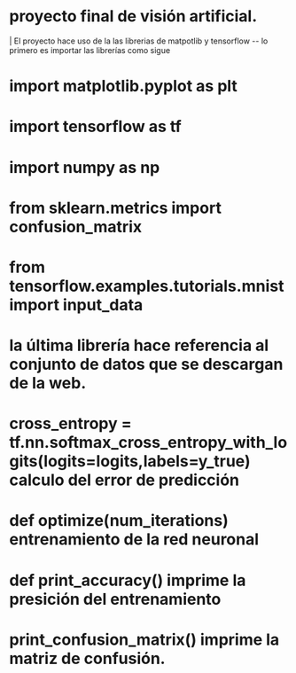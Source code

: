 # proyecto final de visión artificial.
| El proyecto hace uso de la las librerias de matpotlib y tensorflow
-- lo primero es importar las librerías como sigue
# import matplotlib.pyplot as plt
# import tensorflow as tf
# import numpy as np
# from sklearn.metrics import confusion_matrix
# from tensorflow.examples.tutorials.mnist import input_data
# la última librería hace referencia al conjunto de datos que se descargan de la web.
# cross_entropy = tf.nn.softmax_cross_entropy_with_logits(logits=logits,labels=y_true) calculo del error de predicción
# def optimize(num_iterations) entrenamiento de la red neuronal
# def print_accuracy() imprime la presición del entrenamiento
# print_confusion_matrix() imprime la matriz de confusión.

